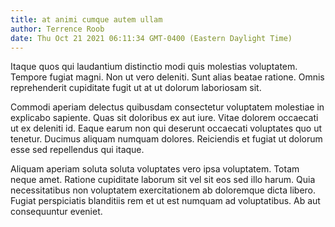 ```yaml
---
title: at animi cumque autem ullam
author: Terrence Roob
date: Thu Oct 21 2021 06:11:34 GMT-0400 (Eastern Daylight Time)
---
```

Itaque quos qui laudantium distinctio modi quis molestias voluptatem. Tempore fugiat magni. Non ut vero deleniti. Sunt alias beatae ratione. Omnis reprehenderit cupiditate fugit ut at ut dolorum laboriosam sit.

 Commodi aperiam delectus quibusdam consectetur voluptatem molestiae in explicabo sapiente. Quas sit doloribus ex aut iure. Vitae dolorem occaecati ut ex deleniti id. Eaque earum non qui deserunt occaecati voluptates quo ut tenetur. Ducimus aliquam numquam dolores. Reiciendis et fugiat ut dolorum esse sed repellendus qui itaque.

 Aliquam aperiam soluta soluta voluptates vero ipsa voluptatem. Totam neque amet. Ratione cupiditate laborum sit vel sit eos sed illo harum. Quia necessitatibus non voluptatem exercitationem ab doloremque dicta libero. Fugiat perspiciatis blanditiis rem et ut est numquam ad voluptatibus. Ab aut consequuntur eveniet.
